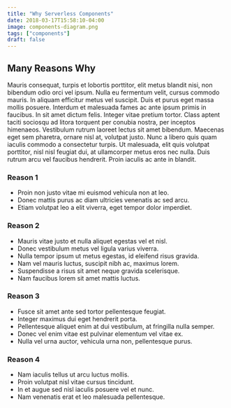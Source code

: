 ```yaml
---
title: "Why Serverless Components"
date: 2018-03-17T15:58:10-04:00
image: components-diagram.png
tags: ["components"]
draft: false
---
```


## Many Reasons Why

Mauris consequat, turpis et lobortis porttitor, elit metus blandit nisi, non bibendum odio orci vel ipsum. Nulla eu fermentum velit, cursus commodo mauris. In aliquam efficitur metus vel suscipit. Duis et purus eget massa mollis posuere. Interdum et malesuada fames ac ante ipsum primis in faucibus. In sit amet dictum felis. Integer vitae pretium tortor. Class aptent taciti sociosqu ad litora torquent per conubia nostra, per inceptos himenaeos. Vestibulum rutrum laoreet lectus sit amet bibendum. Maecenas eget sem pharetra, ornare nisl at, volutpat justo. Nunc a libero quis quam iaculis commodo a consectetur turpis. Ut malesuada, elit quis volutpat porttitor, nisl nisl feugiat dui, at ullamcorper metus eros nec nulla. Duis rutrum arcu vel faucibus hendrerit. Proin iaculis ac ante in blandit.

### Reason 1

* Proin non justo vitae mi euismod vehicula non at leo.
* Donec mattis purus ac diam ultricies venenatis ac sed arcu.
* Etiam volutpat leo a elit viverra, eget tempor dolor imperdiet.

### Reason 2

* Mauris vitae justo et nulla aliquet egestas vel et nisl.
* Donec vestibulum metus vel ligula varius viverra.
* Nulla tempor ipsum ut metus egestas, id eleifend risus gravida.
* Nam vel mauris luctus, suscipit nibh ac, maximus lorem.
* Suspendisse a risus sit amet neque gravida scelerisque.
* Nam faucibus lorem sit amet mattis luctus.

### Reason 3

* Fusce sit amet ante sed tortor pellentesque feugiat.
* Integer maximus dui eget hendrerit porta.
* Pellentesque aliquet enim at dui vestibulum, at fringilla nulla semper.
* Donec vel enim vitae est pulvinar elementum vel vitae ex.
* Nulla vel urna auctor, vehicula urna non, pellentesque purus.

### Reason 4

* Nam iaculis tellus ut arcu luctus mollis.
* Proin volutpat nisl vitae cursus tincidunt.
* In et augue sed nisl iaculis posuere vel et nunc.
* Nam venenatis erat et leo malesuada pellentesque.
